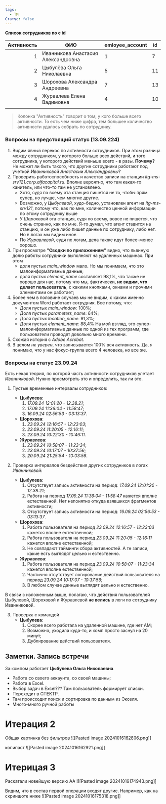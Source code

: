 ```yaml
---
tags:
  - TM
Статус: false
---
```

**Список сотрудников по с id**

| **Активность** | **ФИО**                            | **emloyee_account** | **id** |
| -------------: | ---------------------------------- | ------------------- | ------ |
|              1 | Иванникова Анастасия Александровна | 1                   | 7      |
|              2 | Цыбулёва Ольга Николаевна          | 5                   | 11     |
|              3 | Шорохова Александра Андреевна      | 7                   | 13     |
|              4 | Журавлева Елена Вадимовна          | 4                   | 10     |
|                |                                    |                     |        |
>Колонка "Активность" говорит о том, у кого больше всего активности. То есть чем ниже цифра, тем большее количество активности удалось собрать по сотруднику.
### Вопросы на предстоящий статус (13.09.224)
1. Видим явный перекос по активности сотрудников. При этом  разница между сотрудником, у которого больше всех действий, и того сотрудника, у которого действий меньше всего - в разы. 
   **Почему?** Не может ли быть такого, что другие сотрудники работают под учеткой *Иванниковой Анастасии Александровны*? 
2. Проверить работоспособность и качество записи на станции *itg-ms-srv121.corp.alfacapital.ru*. Вполне вероятно, что там какая-то канитель,  или что-то там не установлено.
   * Хотя, судя по всему эта станция пишется не то, чтобы прям супер, но лучше, чем многие другие. 
   * Возможно, у *Цыбулевой*, худо-бедно, установлен агент на *itg-ms-srv121*, потому что, как по мне, количество ценной информации по этому сотруднику выше
   * У *Шороховой* эта станция, судя по всему, вовсе не пишется, что очень странно, как по мне. Я-то думал, что агент ставится на станцию, и он уже либо пишет данные по сотруднику, либо нет. Но в логах мы видим иное.
   * По *Журавлевой*, судя по логам, дела также идут более-менее хорошо.
3. При просмотре **"Сводки по приложениям"** видно, что львиную долю работы сотрудники выполняют на удаленных машинах. При этом 
   * доля пустых *main_window* мало. Но мы понимаем, что это малоинформативные данные;
   * доля пустых *element_name* составляет 98,1%, что также не хорошо для нас, потому что мы, фактически, **не видим, что делает пользователь**, с какими кнопками, окнами и прочими элементами он работает;
4. Более чем в половине случаев мы не видим, с каким именно документом Word работает сотрудник. Все потому, что:
   * Доля пустых *main_window*: 100%;
   * Доля пустых *parameters_name*: 64%;
   * Доля пустых *location_name*: 91,3%;
   * Доля пустых *element_name*: 88,4%
     На мой взгляд, это супер-малоинформативные данные по одной из тех программ, где пользователи проводят довольно много времени.
5. Схожая история с *Adobe Acrobat*. 
6. В целом *не уверен*, что записывается 100% вся активность. Да, я понимаю, что у нас фокус-группа всего 4 человека, но все же.

### Вопросы на статус 23.09.24
Есть некая теория, по которой часть активности сотрудников улетает _Иванниковой_. Нужно просмотреть это и определить, так ли это.

1. Пустые временные интервалы сотрудников:
   * **Цыбулева**:
	   1. *17.09.24 12:01:20 - 12.38.21*;
	   2. *17.09.24 11:36:04 - 11:58:47*;
	   3. *16.09.24 02:56:53 - 03:13:37*.
   * **Шорохова**:
	   1. *23.09.24 12:16:57 - 12:23:03*;
	   2. *23.09.24 11:20:05 - 12:16:11*;
	   3. *23.09.24 10:22:30 - 10:46:11*.
   * **Журавлева**:
	   1. *23.09.24 10:58:07 - 11:23:34*;
	   2. *23.09.24 10:17:07 - 10:37:56*;
	   3. *20.09.24 21:25:54 - 10:03:56*.

2. Проверка интервалов бездействия других сотрудников в логах *Иванниковой*:
   * **Цыбулева**:
     1. Отсутствует запись активности на период: *17.09.24 12:01:20 - 12.38.21*;
     2. Работа на период *17.09.24 11:36:04 - 11:58:47* кажется вполне естественной. Нет непонятно откуда взявшихся фрагментов активности;
     3. Отсутствует запись активности на период: *16.09.24 02:56:53 - 03:13:37*.
   * **Шорохова**:
     1. Работа пользователя на период *23.09.24 12:16:57 - 12:23:03* кажется вполне естественной;
     2. Работа пользователя на период *23.09.24 11:20:05 - 12:16:11* кажется вполне естественной;
     3. Не совпадают тайминги сбора активностей. А те записи, какие есть выглядят цельно и естественно.
   * **Журавлева**:
     1. Работа пользователя на период *23.09.24 10:58:07 - 11:23:34* кажется вполне естественной;
     2. Частично отсутствует логирование действий пользователя на период  *23.09.24 10:17:07 - 10:37:56*;
     3. В любом случае данные выглядят цельно и естественно.

В связи с изложенным выше, полагаю, что действия пользователей Цыбулевой, Шороховой и Журавлевой **не велись** в логи по сотруднику Иванниковой.

3. Проверка с командой
   * **Цыбулева**:
     1. Скорее всего работала на удаленной машине, где нет АМ;
     2. Возможно, уходила куда-то, и комп просто заснул на 20 минут;
     3. Дублирование действий пользователя.

## Заметки. Запись встречи
За компом работает **Цыбулева Ольга Николаевна**.
- Работа со своего аккаунта, со своей машины;
- Работа в Excel. 
- Выбор задач в Excel??? Там пользователь формирует списки.
- Переходит в СПЕКТР. 
- Там происходит поиск и сортировка по данным из Экселя.
- Много-много ручной работы

# Итерация 2
Общая картинка без фильтров
![[Pasted image 20241016162806.png]]

копипаст
![[Pasted image 20241016162921.png]]


# Итерицая 3
Раскатали новейшую версию АА
![[Pasted image 20241016174943.png]]

Видим, что в состав первой операции входят другие. Например, как на скриншоте ниже
![[Pasted image 20241016175318.png]]

